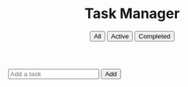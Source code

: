 <html lang="en">
<head>
    <meta charset="UTF-8">
    <meta name="viewport" content="width=device-width, initial-scale=1.0">
    <link rel="stylesheet" href="styles.css">
    <title>Task Manager</title>
</head>
<body>
    <header>
        <h1>Task Manager</h1>
        <div class="nav-links">
            <button id="all">All</button>
            <button id="active">Active</button>
            <button id="completed">Completed</button>
        </div>
    </header>
    <div class="container">
        <div class="task-input">
            <input type="text" id="task" placeholder="Add a task">
            <button id="addTask">Add</button>
        </div>
        <ul id="taskList"></ul>
    </div>
    <script src="script.js"></script>
</body>
</html>